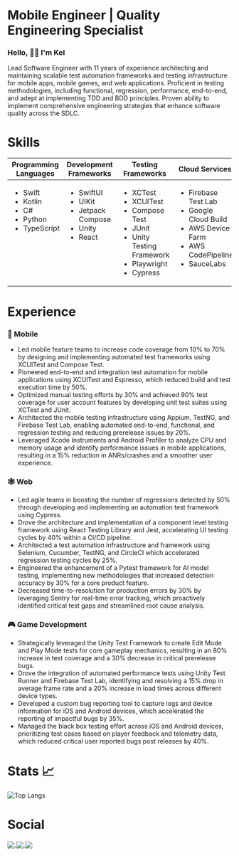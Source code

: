 <h1 align="left"> Mobile Engineer |  Quality Engineering Specialist </h1>

### Hello, 👋🏼 I'm Kel 

Lead Software Engineer with 11 years of experience architecting and maintaining scalable test automation frameworks and testing infrastructure for mobile apps, mobile games, and web applications. Proficient in testing methodologies, including functional, regression, performance, end-to-end, and adept at implementing TDD and BDD principles. Proven ability to implement comprehensive engineering strategies that enhance software quality across the SDLC.

# Skills

<table style="table-layout: fixed; width: 100%;">
  <thead>
    <tr>
      <th width="20%">Programming Languages</th>
      <th width="20%">Development Frameworks</th>
      <th width="20%">Testing Frameworks</th>
      <th width="20%">Cloud Services</th>
      <th width="20%">Tools</th>
    </tr>
  </thead>
  <tbody>
    <tr>
      <td valign="top">
        <ul>
          <li>Swift</li>
          <li>Kotlin</li>
          <li>C#</li>
          <li>Python</li>
          <li>TypeScript</li>
        </ul>
      </td>
      <td valign="top">
        <ul>
          <li>SwiftUI</li>
          <li>UIKit</li>
          <li>Jetpack Compose</li>
          <li>Unity</li>
          <li>React</li>
        </ul>
      </td>
      <td valign="top">
        <ul>
          <li>XCTest</li>
          <li>XCUITest</li>
          <li>Compose Test</li>
          <li>JUnit</li>
          <li>Unity Testing Framework</li>
          <li>Playwright</li>
          <li>Cypress</li>
        </ul>
      </td>
      <td valign="top">
        <ul>
          <li>Firebase Test Lab</li>
          <li>Google Cloud Build</li>
          <li>AWS Device Farm</li>
          <li>AWS CodePipeline</li>
          <li>SauceLabs</li>
        </ul>
      </td>
      <td valign="top">
        <ul>
          <li>Xcode Instruments</li>
          <li>Android Profiler</li>
          <li>Postman</li>
          <li>Sentry</li>
          <li>Datadog</li>
          <li>PostgreSQL</li>
        </ul>
      </td>
    </tr>
  </tbody>
</table>


# Experience

### 📱 Mobile 
- Led mobile feature teams to increase code coverage from 10% to 70% by designing and implementing automated test frameworks using XCUITest and Compose Test.
- Pioneered end-to-end and integration test automation for mobile applications using XCUITest and Espresso, which reduced build and test execution time by 50%.
- Optimized manual testing efforts by 30% and achieved 90% test coverage for user account features by developing unit test suites using XCTest and JUnit.
- Architected the mobile testing infrastructure using Appium, TestNG, and Firebase Test Lab, enabling automated end-to-end, functional, and regression testing and reducing prerelease issues by 20%.
- Leveraged Xcode Instruments and Android Profiler to analyze CPU and memory usage and identify performance issues in mobile applications, resulting in a 15% reduction in ANRs/crashes and a smoother user experience.

### 🕸️ Web
- Led agile teams in boosting the number of regressions detected by 50% through developing and implementing an automation test framework using Cypress.
- Drove the architecture and implementation of a component level testing framework using React Testing Library and Jest, accelerating UI testing cycles by 40% within a CI/CD pipeline.
- Architected a test automation infrastructure and framework using Selenium, Cucumber, TestNG, and CircleCI which accelerated regression testing cycles by 25%.
- Engineered the enhancement of a Pytest framework for AI model testing, implementing new methodologies that increased detection accuracy by 30% for a core product feature.
- Decreased time-to-resolution for production errors by 30% by leveraging Sentry for real-time error tracking, which proactively identified critical test gaps and streamlined root cause analysis.

### 🎮 Game Development
- Strategically leveraged the Unity Test Framework to create Edit Mode and Play Mode tests for core gameplay mechanics, resulting in an 80% increase in test coverage and a 30% decrease in critical prerelease bugs.
- Drove the integration of automated performance tests using Unity Test Runner and Firebase Test Lab, identifying and resolving a 15% drop in average frame rate and a 20% increase in load times across different device types.
- Developed a custom bug reporting tool to capture logs and device information for iOS and Android devices, which accelerated the reporting of impactful bugs by 35%.
- Managed the black box testing effort across iOS and Android devices, prioritizing test cases based on player feedback and telemetry data, which reduced critical user reported bugs post releases by 40%.

# Stats 📈

![Top Langs](https://github-readme-stats.vercel.app/api/top-langs/?username=KelCodesStuff&theme=gotham)

# Social

<p align="left">
  <a href="https://linkedin.com/in/kelcodes" > <img align="center" src="https://img.icons8.com/color/50/linkedin.png"/> </a>
  <a href="https://twitter.com/kelcodesstuff" > <img align="center" src="https://img.icons8.com/color/50/twitter.png"/> </a>
  <a href="https://twitch.com/kelcodes" > <img align="center" src="https://img.icons8.com/color/50/twitch.png"/> </a>
</p>
